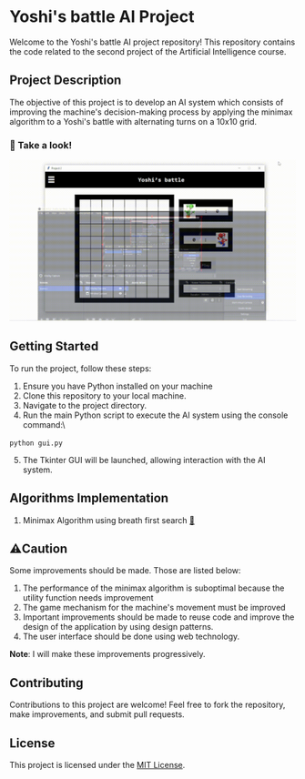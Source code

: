 # Yoshi's battle AI Project

Welcome to the Yoshi's battle AI project repository! This repository contains the code related to the second project of the Artificial Intelligence course.

## Project Description

The objective of this project is to develop an AI system which consists of improving the machine's decision-making process by applying the minimax algorithm to a Yoshi's battle with alternating turns on a 10x10 grid.

### 👀 Take a look!

![image](proyecto/images/sample_video.gif)

## Getting Started

To run the project, follow these steps:

1. Ensure you have Python installed on your machine
2. Clone this repository to your local machine.
3. Navigate to the project directory.
4. Run the main Python script to execute the AI system using the console command:\

`python gui.py `

5. The Tkinter GUI will be launched, allowing interaction with the AI system.

## Algorithms Implementation

1. Minimax Algorithm using breath first search [📄](proyecto/bfs.py)

## ⚠️Caution

Some improvements should be made. Those are listed below:

1. The performance of the minimax algorithm is suboptimal because the utility function needs improvement
2. The game mechanism for the machine's movement must be improved
3. Important improvements should be made to reuse code and improve the design of the application by using design patterns.
4. The user interface should be done using web technology.

**Note**: I will make these improvements progressively.

## Contributing

Contributions to this project are welcome! Feel free to fork the repository, make improvements, and submit pull requests.

## License

This project is licensed under the [MIT License](LICENSE).
